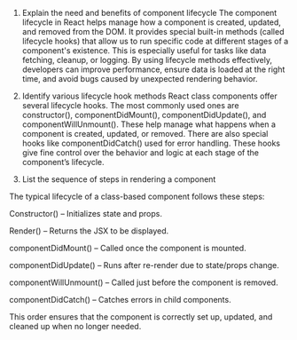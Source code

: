 1. Explain the need and benefits of component lifecycle
The component lifecycle in React helps manage how a component is created, updated, and removed from the DOM. 
It provides special built-in methods (called lifecycle hooks) that allow us to run specific code at different stages of a component's existence. 
This is especially useful for tasks like data fetching, cleanup, or logging. 
By using lifecycle methods effectively, developers can improve performance, ensure data is loaded at the right time, and avoid bugs caused by unexpected rendering behavior.

2. Identify various lifecycle hook methods
React class components offer several lifecycle hooks. 
The most commonly used ones are constructor(), componentDidMount(), componentDidUpdate(), and componentWillUnmount(). 
These help manage what happens when a component is created, updated, or removed. 
There are also special hooks like componentDidCatch() used for error handling. 
These hooks give fine control over the behavior and logic at each stage of the component’s lifecycle.

3. List the sequence of steps in rendering a component 

The typical lifecycle of a class-based component follows these steps:

Constructor() – Initializes state and props.

Render() – Returns the JSX to be displayed.

componentDidMount() – Called once the component is mounted.

componentDidUpdate() – Runs after re-render due to state/props change.

componentWillUnmount() – Called just before the component is removed.

componentDidCatch() – Catches errors in child components.

This order ensures that the component is correctly set up, updated, and cleaned up when no longer needed.